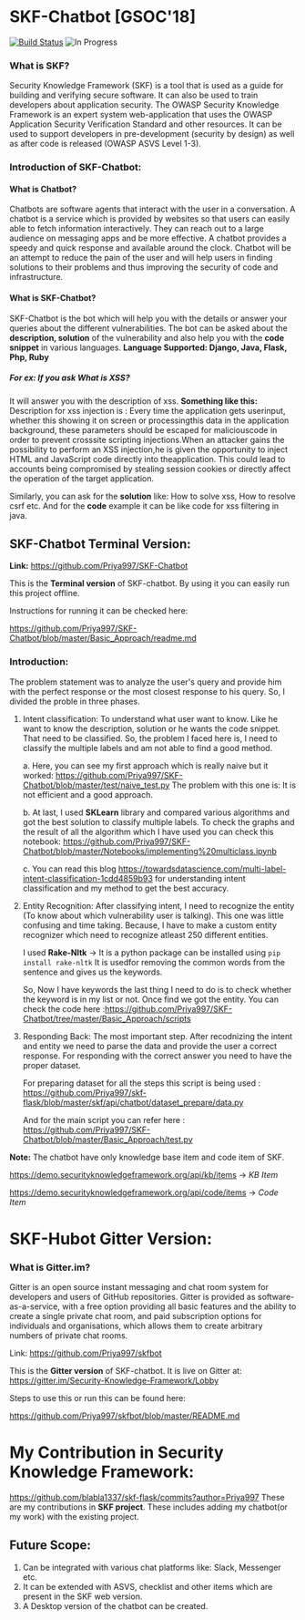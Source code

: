 # SKF-Chatbot [GSOC'18]

[![Build Status](https://travis-ci.com/Priya997/SKF-Chatbot)](https://travis-ci.com/Priya997/SKF-Chatbot)
![In Progress](https://img.shields.io/badge/In--progress-true-green.svg?longCache=true&style=flat-square) <br />


### What is SKF?
Security Knowledge Framework (SKF) is a tool that is used as a guide for building and verifying secure software. It can also be used to train developers about application security. The OWASP Security Knowledge Framework is an expert system web-application that uses the OWASP Application Security Verification Standard and other resources. It can be used to support developers in pre-development (security by design) as well as after code is released (OWASP ASVS Level 1-3).

### Introduction of SKF-Chatbot:

#### What is Chatbot?
Chatbots are software agents that interact with the user in a conversation. A chatbot is a service which is provided by websites so that users can easily able to fetch information interactively. They can reach out to a large audience on messaging apps and be more effective. A chatbot provides a speedy and quick response and available around the clock. Chatbot will be an attempt to reduce the pain of the user and will help users in finding solutions to their problems and thus improving the security of code and infrastructure.

#### What is SKF-Chatbot?
SKF-Chatbot is the bot which will help you with the details or answer your queries about the different vulnerabilities. The bot can be asked about the **description, solution** of the vulnerability and also help you with the **code snippet** in various languages.
**Language Supported: Django, Java, Flask, Php, Ruby**

##### For ex: If you ask What is XSS?
It will answer you with the description of xss.
**Something like this:** Description for xss injection is : Every time the application gets userinput, whether this showing it on screen or processingthis data in the application background, these parameters should be escaped for maliciouscode in order to prevent crosssite scripting injections.When an attacker gains the possibility to perform an XSS injection,he is given the opportunity to inject HTML and JavaScript code directly into theapplication. This could lead to accounts being compromised by stealing session cookies or directly affect the operation of the target application. 

Similarly, you can ask for the **solution** like: How to solve xss, How to resolve csrf etc. And for the **code** example it can be like code for xss filtering in java. 


## SKF-Chatbot Terminal Version:

**Link:** https://github.com/Priya997/SKF-Chatbot

This is the **Terminal version** of SKF-chatbot. By using it you can easily run this project offline.

Instructions for running it can be checked here:

 https://github.com/Priya997/SKF-Chatbot/blob/master/Basic_Approach/readme.md

### Introduction:
The problem statement was to analyze the user's query and provide him with the perfect response or the most closest response to his query. So, I divided the proble in three phases.
   1. Intent classification: To understand what user want to know. Like he want to know the description, solution or he wants the code    snippet. That need to be classified. So, the problem I faced here is, I need to classify the multiple labels and am not able to find a   good method.
   
        a. Here, you can see my first approach which is really naive but it worked:
           https://github.com/Priya997/SKF-Chatbot/blob/master/test/naive_test.py
           The problem with this one is: It is not efficient and a good approach.
   
        b. At last, I used **SKLearn** library and compared various algorithms and got the best solution to classify multiple labels.
           To check the graphs and the result of all the algorithm which I have used you can check this notebook:
           https://github.com/Priya997/SKF-Chatbot/blob/master/Notebooks/implementing%20multiclass.ipynb
        
        c. You can read this blog https://towardsdatascience.com/multi-label-intent-classification-1cdd4859b93 for understanding intent            classification and my method to get the best accuracy.
        
   2. Entity Recognition: After classifying intent, I need to recognize the entity (To know about which vulnerability user is talking).       This one was little confusing and time taking. Because, I have to make a custom entity recognizer which need to recognize atleast       250 different entities.
      
      I used **Rake-Nltk** -> It is a python package can be installed using 
        ``` pip install rake-nltk ``` It is usedfor removing the common words from the sentence and gives us the keywords.
        
      So, Now I have keywords the last thing I need to do is to check whether the keyword is in my list or not. Once find we got the           entity. You can check the code here :https://github.com/Priya997/SKF-Chatbot/tree/master/Basic_Approach/scripts 
      
   3. Responding Back: The most important step. After recodnizing the intent and entity we need to parse the data and provide the user         a correct response. For responding with the correct answer you need to have the proper dataset.
      
      For preparing dataset for all the steps this script is being used : https://github.com/Priya997/skf-flask/blob/master/skf/api/chatbot/dataset_prepare/data.py
      
      And for the main script you can refer here : https://github.com/Priya997/SKF-Chatbot/blob/master/Basic_Approach/test.py
      
**Note:** The chatbot have only knowledge base item and code item of SKF.

https://demo.securityknowledgeframework.org/api/kb/items -> *KB Item*

https://demo.securityknowledgeframework.org/api/code/items -> *Code Item*
      
# SKF-Hubot Gitter Version:

### What is Gitter.im?
Gitter is an open source instant messaging and chat room system for developers and users of GitHub repositories. Gitter is provided as software-as-a-service, with a free option providing all basic features and the ability to create a single private chat room, and paid subscription options for individuals and organisations, which allows them to create arbitrary numbers of private chat rooms.

  Link: https://github.com/Priya997/skfbot
  
  This is the **Gitter version** of SKF-chatbot. It is live on Gitter at: https://gitter.im/Security-Knowledge-Framework/Lobby
  
  Steps to use this or run this can be found here:
  
  https://github.com/Priya997/skfbot/blob/master/README.md
  
  
# My Contribution in Security Knowledge Framework:

  https://github.com/blabla1337/skf-flask/commits?author=Priya997
  These are my contributions in **SKF project**. These includes adding my chatbot(or my work) with the existing project.
  
## Future Scope:
 1. Can be integrated with various chat platforms like: Slack, Messenger etc.
 2. It can be extended with ASVS, checklist and other items which are present in the SKF web version.
 3. A Desktop version of the chatbot can be created.



